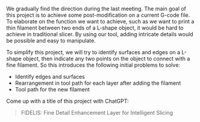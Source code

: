 We gradually find the direction during the last meeting. The main goal of this project is to achieve some post-modification on a current G-code file.  To elaborate on the function we want to achieve, such as we want to print a thin filament between two ends of a L-shape object, it would be hard to achieve in traditional slicer. By using our tool, adding intricate details would be possible and easy to manipulate.

To simplify this project, we will try to identify surfaces and edges on a L-shape object, then indicate any two points on the object to connect with a fine filament. So this introduces the following initial problems to solve:
- Identify edges and surfaces
- Rearrangement in tool path for each layer after adding the filament
- Tool path for the new filament

Come up with a title of this project with ChatGPT: 
>FIDELIS: Fine Detail Enhancement Layer for Intelligent Slicing

